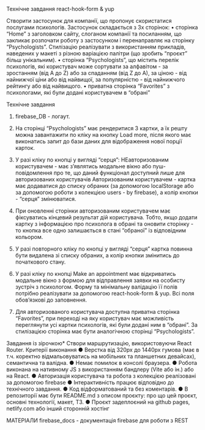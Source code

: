 Технічне завдання 
react-hook-form & yup

Створити застосунок для компанії, що пропонує скористатися послугами психологів. Застосунок складається з 3х сторінок:
• сторінка “Home” з заголовком сайту, слоганом компанії та посиланням, що закликає розпочати роботу з застосунком і перенаправляє на сторінку “Psychologists”. Стилізацію реалізувати з використанням прикладів, наведених у макеті з різною варіацією палітри (що зробить “проєкт” більш унікальним).
• сторінка “Psychologists”, що містить перелік психологів, які користувач може сортувати за алфавітом - за зростанням (від А до Z) або за спаданням (від Z до А), за ціною - від найнижчої ціни або від найвищої, за популярністю - від найнижчого рейтингу або від найвищого.
• приватна сторінка “Favorites” з психологами, які були додані користувачем в “обрані”

Технічне завдання 
1. firebase_DB - логаут.

5. На сторінці “Psychologists” має рендеритися 3 картки, а їх решту можна завантажити по кліку на кнопку Load more, після якого має виконатись запит до бази даних для відображення нової порції карток.
6. У разі кліку по кнопці у вигляді “серця”:
    НЕавторизованим користувачем - має зʼявлятись модальне вікно або пуш-повідомлення про те, що даний функціонал доступний лише для авторизованих користувачів
         Авторизованим користувачем - картка має додаватися до списку обраних (за допомогою localStorage або за допомогою роботи з колекцією users - by firebase),  а колір кнопки - “серця” змінюватися.
7. При оновленні сторінки авторизованим користувачем має фіксуватись кінцевий результат дій користувача. Тобто, якщо додати картку з інформацією про психолога в обрані та оновити сторінку - то кнопка все одно залишається в стані “обраної” із відповідним кольором.
8. У разі повторного кліку по кнопці у вигляді “серця” картка повинна бути видалена зі списку обраних,  а колір кнопки змінитись до початкового стану. 

10. У разі кліку по кнопці Make an appointment має відкриватись модальне вікно з формою для відправлення заявки на особисту зустріч з психологом. Форму та мінімальну валідацію її полів потрібно реалізувати за допомогою react-hook-form & yup. Всі поля обовʼязкові до заповнення.

12. Для авторизованого користувача доступна приватна сторінка “Favorites”, при переході на яку користувач має можливість переглянути усі картки психологів, які були додані ним в “обрані”.  За стилізацією сторінка має бути аналогічною сторінці  “Psychologists”.

Завдання із зірочкою* 
Створи маршрутизацію, використовуючи React Router. 
Критерії виконання 
● Верстка від 320рх до 1440рх гумова (має в т.ч. коректно відмальовуватись на мобільних та планшетних девайсах), семантична та валідна. 
● Немає помилок в консолі браузера. 
● Робота виконана на нативному JS з використанням бандлеру (Vite або ін.) або на React. 
●  Авторизація користувача та робота з колекцією реалізовані за допомогою firebase 
● Інтерактивність працює відповідно до технічного завдання. 
● Код відформатований та без коментарів. 
● В репозиторії має бути README.md з описом проєкту: про що цей проєкт, основні технології, макет, ТЗ.
● Проєкт задеплоєний на github pages,  netlify.com або інший сторонній хостінг

МАТЕРІАЛИ
firebase_docs - документація firebase для роботи з REST

